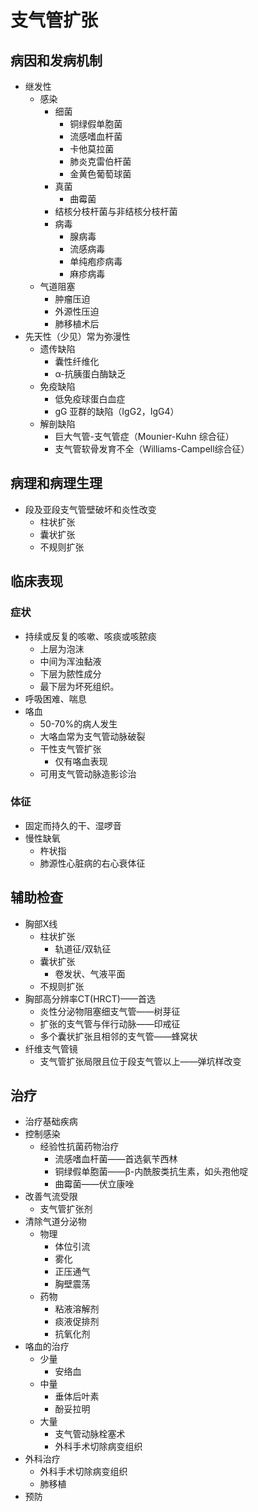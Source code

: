# 支气管扩张

## 病因和发病机制
- 继发性
  - 感染
    - 细菌
      - 铜绿假单胞菌
      - 流感嗜血杆菌
      - 卡他莫拉菌
      - 肺炎克雷伯杆菌
      - 金黄色葡萄球菌
    - 真菌
      - 曲霉菌
    - 结核分枝杆菌与非结核分枝杆菌
    - 病毒
      - 腺病毒
      - 流感病毒
      - 单纯疱疹病毒
      - 麻疹病毒
  - 气道阻塞
    - 肿瘤压迫
    - 外源性压迫
    - 肺移植术后
- 先天性（少见）常为弥漫性
  - 遗传缺陷
    - 囊性纤维化
    -  α-抗胰蛋白酶缺乏
  - 免疫缺陷
    - 低免疫球蛋白血症
    - gG 亚群的缺陷（IgG2，IgG4）
  - 解剖缺陷
    - 巨大气管-支气管症（Mounier-Kuhn 综合征）
    - 支气管软骨发育不全（Williams-Campell综合征）

## 病理和病理生理
- 段及亚段支气管壁破坏和炎性改变
  - 柱状扩张
  - 囊状扩张
  - 不规则扩张
  
## 临床表现

### 症状

- 持续或反复的咳嗽、咳痰或咳脓痰
  - 上层为泡沫
  - 中间为浑浊黏液
  - 下层为脓性成分
  - 最下层为坏死组织。
- 呼吸困难、喘息
- 咯血
  - 50-70%的病人发生
  - 大咯血常为支气管动脉破裂
  - 干性支气管扩张 
    - 仅有咯血表现
  - 可用支气管动脉造影诊治
  

  
### 体征

- 固定而持久的干、湿啰音
- 慢性缺氧
  - 杵状指
  - 肺源性心脏病的右心衰体征

## 辅助检查

- 胸部X线
  - 柱状扩张
    - 轨道征/双轨征
  - 囊状扩张
    - 卷发状、气液平面
  - 不规则扩张
- 胸部高分辨率CT(HRCT)——首选
  - 炎性分泌物阻塞细支气管——树芽征
  - 扩张的支气管与伴行动脉——印戒征
  - 多个囊状扩张且相邻的支气管——蜂窝状
- 纤维支气管镜
  - 支气管扩张局限且位于段支气管以上——弹坑样改变


## 治疗

- 治疗基础疾病
- 控制感染
  - 经验性抗菌药物治疗
    - 流感嗜血杆菌——首选氨苄西林
    - 铜绿假单胞菌——β-内酰胺类抗生素，如头孢他啶
    - 曲霉菌——伏立康唑
- 改善气流受限
  - 支气管扩张剂
- 清除气道分泌物
  - 物理
    - 体位引流
    - 雾化
    - 正压通气
    - 胸壁震荡
  - 药物
    - 粘液溶解剂
    - 痰液促排剂
    - 抗氧化剂
- 咯血的治疗
    - 少量
      - 安络血
    - 中量
      - 垂体后叶素
      - 酚妥拉明
    - 大量
      - 支气管动脉栓塞术
      - 外科手术切除病变组织
- 外科治疗
  - 外科手术切除病变组织
  - 肺移植
- 预防
